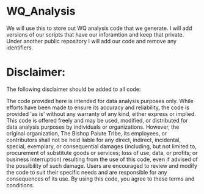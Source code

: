 # WQ_Analysis
We will use this to store out WQ analysis code that we generate. I will add versions of our scripts that have our inforamtion and keep that private. Under another public repository I will add our code and remove any identifiers. 

# Disclaimer:
The following disclaimer should be added to all code: 

The code provided here is intended for data analysis purposes only. While efforts have been made to ensure its accuracy and reliability, the code is provided 'as is' without any warranty of any kind, either express or implied. 
This code is offered freely and may be used, modified, or distributed for data analysis purposes by individuals or organizations. However, the original organization, The Bishop Paiute Tribe, its employees, or contributors shall not be held liable for any direct, indirect, incidental, special, exemplary, or consequential damages (including, but not limited to, procurement of substitute goods or services; loss of use, data, or profits; or business interruption) resulting from the use of this code, even if advised of the possibility of such damage.
Users are encouraged to review and modify the code to suit their specific needs and are responsible for any consequences of its use.
By using this code, you agree to these terms and conditions.
